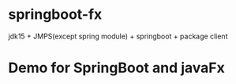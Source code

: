 # springboot-fx
jdk15 + JMPS(except spring module) + springboot + package client 
# Demo for SpringBoot and javaFx
